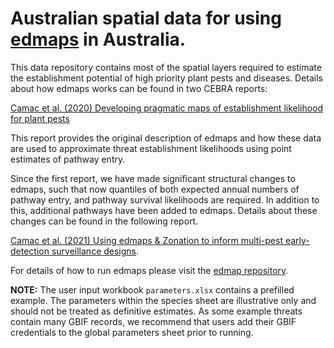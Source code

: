 # Australian spatial data for using [edmaps](https://github.com/jscamac/edmaps) in Australia.

This data repository contains most of the spatial layers required to estimate the establishment potential of high priority plant pests and diseases.
Details about how edmaps works can be found in two CEBRA reports:

[Camac et al. (2020) Developing pragmatic maps of establishment likelihood for plant pests](https://www.google.com/url?sa=t&rct=j&q=&esrc=s&source=web&cd=&cad=rja&uact=8&ved=2ahUKEwjgyqO2pIX2AhXUSWwGHYuzB-MQFnoECAkQAQ&url=https%3A%2F%2Fcebra.unimelb.edu.au%2F__data%2Fassets%2Fpdf_file%2F0012%2F3539397%2F170607_final_report.pdf&usg=AOvVaw1U7_yiV7SNTPK1wSWO86B0)

This report provides the original description of edmaps and how these data are used to approximate threat establishment likelihoods using point estimates of pathway entry.

Since the first report, we have made significant structural changes to edmaps, such that now quantiles of both expected annual numbers of pathway entry, and pathway survival likelihoods are required.
In addition to this, additional pathways have been added to edmaps. Details about these changes can be found in the following report.

[Camac et al. (2021) Using edmaps & Zonation to inform multi-pest early-detection surveillance designs](https://cebra.unimelb.edu.au/__data/assets/pdf_file/0009/3889773/20121001_final_report.pdf).

For details of how to run edmaps please visit the [edmap repository](https://github.com/jscamac/edmaps). 


**NOTE:**
The user input workbook `parameters.xlsx` contains a prefilled example. The parameters within the species sheet are illustrative only and should not be treated as definitive estimates. As some example threats contain many GBIF records, we recommend that users add their GBIF credentials to the global parameters sheet prior to running.



